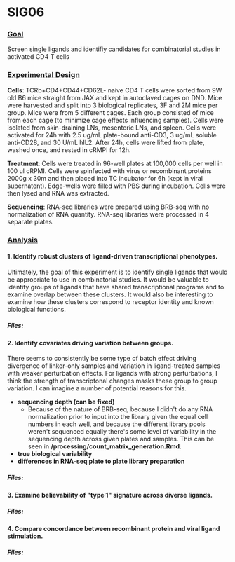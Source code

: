 # SIG06

### <ins>Goal<ins>
Screen single ligands and identifiy candidates for combinatorial studies in activated CD4 T cells

### <ins>Experimental Design<ins>
**Cells**: TCRb+CD4+CD44+CD62L- naive CD4 T cells were sorted from 9W old B6 mice straight from JAX and kept in autoclaved cages on DND. Mice were harvested and split into 3 biological replicates, 3F and 2M mice per group. Mice were from 5 different cages. Each group consisted of mice from each cage (to minimize cage effects influencing samples). Cells were isolated from skin-draining LNs, mesenteric LNs, and spleen. Cells were activated for 24h with 2.5 ug/mL plate-bound anti-CD3, 3 ug/mL soluble anti-CD28, and 30 U/mL hIL2. After 24h, cells were lifted from plate, washed once, and rested in cRMPI for 12h.

**Treatment**: Cells were treated in 96-well plates at 100,000 cells per well in 100 ul cRPMI. Cells were spinfected with virus or recombinant proteins 2000g x 30m and then placed into TC incubator for 6h (kept in viral supernatent). Edge-wells were filled with PBS during incubation. Cells were then lysed and RNA was extracted. 

**Sequencing**: RNA-seq libraries were prepared using BRB-seq with no normalization of RNA quantity. RNA-seq libraries were processed in 4 separate plates.

### <ins>Analysis<ins>
#### 1. Identify robust clusters of ligand-driven transcriptional phenotypes.
Ultimately, the goal of this experiment is to identify single ligands that would be appropriate to use in combinatorial studies. It would be valuable to identify groups of ligands that have shared transcriptional programs and to examine overlap between these clusters. It would also be interesting to examine how these clusters correspond to receptor identity and known biological functions.
##### Files:

#### 2. Identify covariates driving variation between groups.
There seems to consistently be some type of batch effect driving divergence of linker-only samples and variation in ligand-treated samples with weaker perturbation effects. For ligands with strong perturbations, I think the strength of transcriptonal changes masks these group to group variation. I can imagine a number of potential reasons for this.
* **sequencing depth (can be fixed)**
  * Because of the nature of BRB-seq, because I didn't do any RNA normalization prior to input into the library given the equal cell numbers in each well, and because the different library pools weren't sequenced equally there's some level of variability in the sequencing depth across given plates and samples. This can be seen in **/processing/count_matrix_generation.Rmd**.
* **true biological variability**
* **differences in RNA-seq plate to plate library preparation**

##### Files:  

#### 3. Examine believability of "type 1" signature across diverse ligands.

##### Files:  

#### 4. Compare concordance between recombinant protein and viral ligand stimulation.

##### Files:

